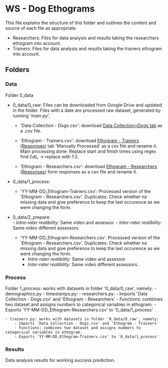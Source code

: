 # WS - Dog Ethograms
This file explains the structure of this folder and outlines the content and source of each file as appropriate.

- Researchers: Files for data analysis and results taking the researchers ethogram into account.
- Trainers: Files for data analysis and results taking the trainers ethogram into account.


## Folders
### Data
Folder 0_data
- 0_data/0_raw: Files can be downloaded from Google Drive and updated in the folder. Files with a date are processed raw dataset, generated by running 'main.py'.
    - 'Data Collection - Dogs.csv': download [Data Collection>Dogs tab](https://docs.google.com/spreadsheets/d/1MwhWauU9U89bbZK-eoz1BFMO7p3cIqMnTTXPB2WkL3o/edit#gid=993745027) as a .csv file. 

    - 'Ethogram - Trainers.csv': download [Ethogram - Trainers (Responses)](https://docs.google.com/spreadsheets/d/1IUK12D-nC8imw1Y_BZKgA1dA6QIRN2WNogR6R3bwN_E/edit#gid=872369725) tab 'Manually Processed' as a csv file and rename it. Main processing done:
    Replace start and finish times using regex find (\d)[.](\d) -> replace with $1:$2.

    - 'Ethogram - Researchers.csv': download [Ethogram - Researchers (Responses)](https://docs.google.com/spreadsheets/d/1bcR8bqIKm2PmWiVrwY-AphL5xfJllIdnVQwonuXwcpg/edit#gid=1480887842) form responses as a csv file and rename it. 

- 0_data/1_process: 
    - 'YY-MM-DD_Ethogram-Trainers.csv': Processed version of the 'Ethogram - Researchers.csv'. Duplicates: Check whether no missing data and give preference to keep the last occurence as we were changing the form.

- 0_data/2_prepare:     
        - *Intra-rater realibility:* Same video and assessor.
        - *Inter-rater realibility:* Same video different assessors.

    - 'YY-MM-DD_Ethogram-Researchers.csv'. Processed version of the 'Ethogram - Researchers.csv'. Duplicates: Check whether no missing data and give preference to keep the last occurence as we were changing the form.    
        - *Intra-rater realibility:* Same video and assessor.
        - *Inter-rater realibility:* Same video different assessors.

### Process
Folder 1_process: works with datasets in folder '0_data/0_raw', namely: 
    - demographics.py
    - timestamps.py: 
    - researchers.py:
        - Imports 'Data Collection - Dogs.csv' and 'Ethogram - Researchers'
        - Functions: combines two dataset and assigns numbers to categorical variables in ethogram.
        - Exports 'YY-MM-DD_Ethogram-Researchers.csv' to '0_data/1_process'

    - trainers.py: works with datasets in folder '0_data/0_raw', namely: 
        - Imports 'Data Collection - Dogs.csv' and 'Ethogram - Trainers'
        - Functions: combines two dataset and assigns numbers to categorical variables in ethogram.
        - Exports 'YY-MM-DD_Ethogram-Trainers.csv' to '0_data/1_process'


### Results
Data analysis results for working success prediction.
